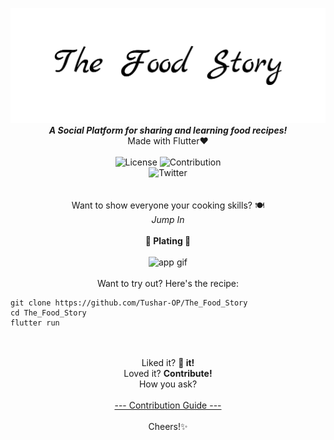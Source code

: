 <p align="center">
  <img alt="Food Story Banner" src="FoodStoryBanner.png" />
  <b><em>A Social Platform for sharing and learning food recipes!</em></b>
  <br/>
  Made with Flutter❤
  <br/>
  <br/>
  <img alt="License" src="https://img.shields.io/github/license/Tushar-OP/The_Food_Story?logo=github&style=for-the-badge&labelColor=blackcolor=brightgreen" />
  <img alt="Contribution" src="https://img.shields.io/static/v1?style=for-the-badge&logo=github&labelColor=black&label=CONTRIBUTION&message=WELCOME&color=brightgreen" />
  <br/>
  <img alt="Twitter" src="https://img.shields.io/twitter/follow/Tushar_OP?style=for-the-badge&color=09f&labelColor=black&logo=twitter&label=@Tushar_OP" />
  <br/>
  <br/>
  <br/>
  Want to show everyone your cooking skills? 🍽 
  <br/>
  <em>Jump In</em>
  <br/>
  <br/>
  <b> 🌿   Plating 🌿 </b>
  <br/>
  <br/>
  <img alt="app gif" src="foodstory.gif" height=500px/>
  <br/>
  <br/>
  Want to try out? Here's the recipe:
  <br/>
</p>

```
git clone https://github.com/Tushar-OP/The_Food_Story
cd The_Food_Story
flutter run
```
<p align="center">
  <br/>
  <br/>
  Liked it? <b>🌟 it!</b> 
  <br/>
  Loved it? <b>Contribute!</b>
  <br/>
  How you ask?
  <br/>
  <br/>
  <a href="https://github.com/Tushar-OP/The_Food_Story/blob/master/CONTRIBUTION.md">--- Contribution Guide ---</a>
  <br/>
  <br/>
  Cheers!✨
</p>

